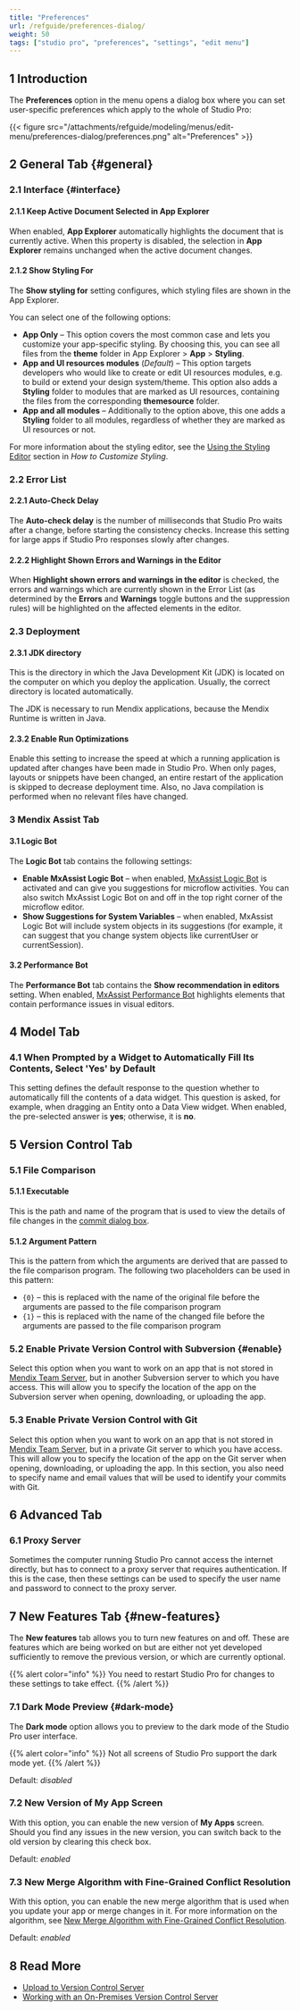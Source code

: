 ```yaml
---
title: "Preferences"
url: /refguide/preferences-dialog/
weight: 50
tags: ["studio pro", "preferences", "settings", "edit menu"]
---
```


## 1 Introduction

The **Preferences** option in the menu opens a dialog box where you can set user-specific preferences which apply to the whole of Studio Pro:

{{< figure src="/attachments/refguide/modeling/menus/edit-menu/preferences-dialog/preferences.png" alt="Preferences" >}}

## 2 General Tab {#general}

### 2.1 Interface {#interface}

#### 2.1.1 Keep Active Document Selected in App Explorer

When enabled, **App Explorer** automatically highlights the document that is currently active. When this property is disabled, the selection in **App Explorer** remains unchanged when the active document changes.

#### 2.1.2 Show Styling For

The **Show styling for** setting configures, which styling files are shown in the App Explorer. 

You can select one of the following options:

* **App Only** – This option covers the most common case and lets you customize your app-specific styling. By choosing this, you can see all files from the **theme** folder in App Explorer > **App** > **Styling**.
* **App and UI resources modules** (*Default*) – This option targets developers who would like to create or edit UI resources modules, e.g. to build or extend your design system/theme. This option also adds a **Styling** folder to modules that are marked as UI resources, containing the files from the corresponding **themesource** folder.
* **App and all modules** – Additionally to the option above, this one adds a **Styling** folder to all modules, regardless of whether they are marked as UI resources or not.

For more information about the styling editor, see the [Using the Styling Editor](/howto/front-end/customize-styling-new/#styling-editor) section in *How to Customize Styling*.

### 2.2 Error List

#### 2.2.1 Auto-Check Delay

The **Auto-check delay** is the number of milliseconds that Studio Pro waits after a change, before starting the consistency checks. Increase this setting for large apps if Studio Pro responses slowly after changes.

#### 2.2.2 Highlight Shown Errors and Warnings in the Editor

When **Highlight shown errors and warnings in the editor** is checked, the errors and warnings which are currently shown in the Error List (as determined by the **Errors** and **Warnings** toggle buttons and the suppression rules) will be highlighted on the affected elements in the editor.

### 2.3 Deployment

#### 2.3.1 JDK directory

This is the directory in which the Java Development Kit (JDK) is located on the computer on which you deploy the application. Usually, the correct directory is located automatically.

The JDK is necessary to run Mendix applications, because the Mendix Runtime is written in Java.

#### 2.3.2 Enable Run Optimizations

Enable this setting to increase the speed at which a running application is updated after changes have been made in Studio Pro. When only pages, layouts or snippets have been changed, an entire restart of the application is skipped to decrease deployment time. Also, no Java compilation is performed when no relevant files have changed.

### 3 Mendix Assist Tab

#### 3.1 Logic Bot

The **Logic Bot** tab contains the following settings:

* **Enable MxAssist Logic Bot** – when enabled, [MxAssist Logic Bot](/refguide/mx-assist-logic-bot/) is activated and can give you suggestions for microflow activities. You can also switch MxAssist Logic Bot on and off in the top right corner of the microflow editor.
* **Show Suggestions for System Variables** – when enabled, MxAssist Logic Bot will include system objects in its suggestions (for example, it can suggest that you change system objects like currentUser or currentSession).

#### 3.2 Performance Bot

The **Performance Bot** tab contains the **Show recommendation in editors** setting. When enabled, [MxAssist Performance Bot](/refguide/mx-assist-performance-bot/) highlights elements that contain performance issues in visual editors. 


## 4 Model Tab

### 4.1 When Prompted by a Widget to Automatically Fill Its Contents, Select 'Yes' by Default

This setting defines the default response to the question whether to automatically fill the contents of a data widget. This question is asked, for example, when dragging an Entity onto a Data View widget. When enabled, the pre-selected answer is **yes**; otherwise, it is **no**.

## 5 Version Control Tab

### 5.1 File Comparison

#### 5.1.1 Executable

This is the path and name of the program that is used to view the details of file changes in the [commit dialog box](/refguide/commit-dialog/).

#### 5.1.2 Argument Pattern

This is the pattern from which the arguments are derived that are passed to the file comparison program. The following two placeholders can be used in this pattern:

* `{0}` – this is replaced with the name of the original file before the arguments are passed to the file comparison program
* `{1}` – this is replaced with the name of the changed file before the arguments are passed to the file comparison program

### 5.2 Enable Private Version Control with Subversion {#enable}

Select this option when you want to work on an app that is not stored in [Mendix Team Server](/developerportal/collaborate/team-server/), but in another Subversion server to which you have access. This will allow you to specify the location of the app on the Subversion server when opening, downloading, or uploading the app.

### 5.3 Enable Private Version Control with Git 

Select this option when you want to work on an app that is not stored in [Mendix Team Server](/developerportal/collaborate/team-server/), but in a private Git server to which you have access. This will allow you to specify the location of the app on the Git server when opening, downloading, or uploading the app. In this section, you also need to specify name and email values that will be used to identify your commits with Git.

## 6 Advanced Tab

### 6.1 Proxy Server

Sometimes the computer running Studio Pro cannot access the internet directly, but has to connect to a proxy server that requires authentication. If this is the case, then these settings can be used to specify the user name and password to connect to the proxy server.

## 7 New Features Tab {#new-features}

The **New features** tab allows you to turn new features on and off. These are features which are being worked on but are either not yet developed sufficiently to remove the previous version, or which are currently optional.

{{% alert color="info" %}}
You need to restart Studio Pro for changes to these settings to take effect.
{{% /alert %}}

### 7.1 Dark Mode Preview {#dark-mode}

The **Dark mode** option allows you to preview to the dark mode of the Studio Pro user interface. 

{{% alert color="info" %}}
Not all screens of Studio Pro support the dark mode yet.
{{% /alert %}}

Default: *disabled*

### 7.2 New Version of My App Screen 

With this option, you can enable the new version of **My Apps** screen. Should you find any issues in the new version, you can switch back to the old version by clearing this check box.

Default: *enabled*

### 7.3 New Merge Algorithm with Fine-Grained Conflict Resolution

With this option, you can enable the new merge algorithm that is used when you update your app or merge changes in it. For more information on the algorithm, see [New Merge Algorithm with Fine-Grained Conflict Resolution](/refguide/new-merge-algorithm/).

Default: *enabled*

## 8 Read More

* [Upload to Version Control Server](/refguide/upload-to-version-control-dialog/)
* [Working with an On-Premises Version Control Server](/refguide/on-premises-svn/)
